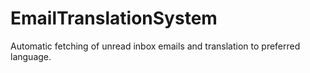# EmailTranslationSystem

Automatic fetching of unread inbox emails and translation to preferred language.
